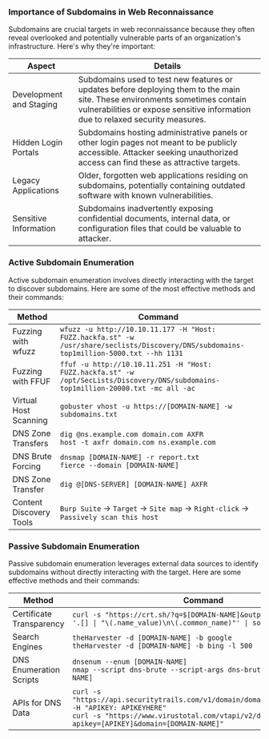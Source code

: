 ### **Importance of Subdomains in Web Reconnaissance**

Subdomains are crucial targets in web reconnaissance because they often reveal overlooked and potentially vulnerable parts of an organization's infrastructure. Here's why they're important:

| Aspect                  | Details                                                                                              |
|-------------------------|-------------------------------------------------------------------------------------------------------|
| Development and Staging | Subdomains used to test new features or updates before deploying them to the main site. These environments sometimes contain vulnerabilities or expose sensitive information due to relaxed security measures. |
| Hidden Login Portals    | Subdomains hosting administrative panels or other login pages not meant to be publicly accessible. Attacker seeking unauthorized access can find these as attractive targets.                        |
| Legacy Applications     | Older, forgotten web applications residing on subdomains, potentially containing outdated software with known vulnerabilities.                                          |
| Sensitive Information   | Subdomains inadvertently exposing confidential documents, internal data, or configuration files that could be valuable to attacker.                              |

### **Active Subdomain Enumeration**

Active subdomain enumeration involves directly interacting with the target to discover subdomains. Here are some of the most effective methods and their commands:

| Method | Command |
| --- | --- |
| Fuzzing with wfuzz | `wfuzz -u http://10.10.11.177 -H "Host: FUZZ.hackfa.st" -w /usr/share/seclists/Discovery/DNS/subdomains-top1million-5000.txt --hh 1131` |
| Fuzzing with FFUF | `ffuf -u http://10.10.11.251 -H "Host: FUZZ.hackfa.st" -w /opt/SecLists/Discovery/DNS/subdomains-top1million-20000.txt -mc all -ac` |
| Virtual Host Scanning | `gobuster vhost -u https://[DOMAIN-NAME] -w subdomains.txt` |
| DNS Zone Transfers | `dig @ns.example.com domain.com AXFR`  <br>`host -t axfr domain.com ns.example.com` |
| DNS Brute Forcing | `dnsmap [DOMAIN-NAME] -r report.txt`  <br>`fierce --domain [DOMAIN-NAME]` |
| DNS Zone Transfer | `dig @[DNS-SERVER] [DOMAIN-NAME] AXFR` |
| Content Discovery Tools | `Burp Suite` -> `Target` -> `Site map` -> `Right-click` -> `Passively scan this host` |

### **Passive Subdomain Enumeration**

Passive subdomain enumeration leverages external data sources to identify subdomains without directly interacting with the target. Here are some effective methods and their commands:

| Method | Command |
| --- | --- |
| Certificate Transparency | `curl -s "https://crt.sh/?q=$[DOMAIN-NAME]&output=json" \| jq -r '.[] \| "\(.name_value)\n\(.common_name)"' \| sort -u` |
| Search Engines | `theHarvester -d [DOMAIN-NAME] -b google`  <br>`theHarvester -d [DOMAIN-NAME] -b bing -l 500` |
| DNS Enumeration Scripts | `dnsenum --enum [DOMAIN-NAME]`  <br>`nmap --script dns-brute --script-args dns-brute.domain=[DOMAIN-NAME]` |
| APIs for DNS Data | `curl -s "https://api.securitytrails.com/v1/domain/domain.com/subdomains" -H "APIKEY: APIKEYHERE"`  <br>`curl -s "https://www.virustotal.com/vtapi/v2/domain/report?apikey=[APIKEY]&domain=[DOMAIN-NAME]"` |